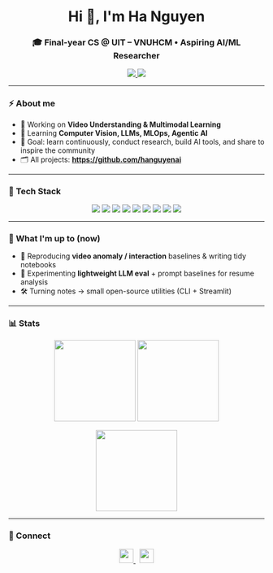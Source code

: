 <!-- Profile Header -->
<h1 align="center">Hi 👋, I'm Ha Nguyen</h1>
<h3 align="center">🎓 Final-year CS @ UIT – VNUHCM • Aspiring AI/ML Researcher</h3>

<p align="center">
  <a href="https://www.linkedin.com/in/hanguyen2212/">
    <img src="https://img.shields.io/badge/LinkedIn-hanguyen2212-0A66C2?logo=linkedin&logoColor=white" />
  </a>
  <img src="https://komarev.com/ghpvc/?username=hanguyenai&label=Views&color=0e75b6&style=flat" />
</p>

---

### ⚡ About me
- 🔭 Working on **Video Understanding & Multimodal Learning**
- 🌱 Learning **Computer Vision, LLMs, MLOps, Agentic AI**
- 🧭 Goal: learn continuously, conduct research, build AI tools, and share to inspire the community
- 🗂️ All projects: **https://github.com/hanguyenai**

---

### 🧰 Tech Stack
<p align="center">
  <img src="https://img.shields.io/badge/Python-3776AB?logo=python&logoColor=white"/>
  <img src="https://img.shields.io/badge/PyTorch-EE4C2C?logo=pytorch&logoColor=white"/>
  <img src="https://img.shields.io/badge/Computer%20Vision-OpenCV-5C3EE8?logo=opencv&logoColor=white"/>
  <img src="https://img.shields.io/badge/Scikit--learn-F7931E?logo=scikitlearn&logoColor=white"/>
  <img src="https://img.shields.io/badge/React-61DAFB?logo=react&logoColor=000"/>
  <img src="https://img.shields.io/badge/Node.js-339933?logo=node.js&logoColor=white"/>
  <img src="https://img.shields.io/badge/C%23-239120?logo=c-sharp&logoColor=white"/>
  <img src="https://img.shields.io/badge/Docker-2496ED?logo=docker&logoColor=white"/>
  <img src="https://img.shields.io/badge/PostgreSQL-4169E1?logo=postgresql&logoColor=white"/>
</p>

---

### 🚀 What I'm up to (now)
- 📖 Reproducing **video anomaly / interaction** baselines & writing tidy notebooks  
- 🧪 Experimenting **lightweight LLM eval** + prompt baselines for resume analysis  
- 🛠️ Turning notes → small open-source utilities (CLI + Streamlit)

---

### 📊 Stats

<p align="center">
  <img height="160" src="https://github-readme-stats.vercel.app/api?username=hanguyenai&show_icons=true&theme=transparent&hide_title=true&count_private=true&title_color=000&text_color=000&icon_color=2f80ed" />
  <img height="160" src="https://github-readme-stats.vercel.app/api/top-langs/?username=hanguyenai&layout=compact&theme=transparent&title_color=000&text_color=000" />
</p>

<p align="center">
  <img height="160" src="https://github-readme-streak-stats.herokuapp.com?user=hanguyenai&theme=transparent&date_format=j%20M%5B%20Y%5D&ring=2f80ed&fire=2f80ed&currStreakLabel=2f80ed" />
</p>


---

### 🤝 Connect
<p align="center">
  <a href="https://www.linkedin.com/in/hanguyen2212/">
    <img height="28" src="https://img.shields.io/badge/LinkedIn-Connect-0A66C2?logo=linkedin&logoColor=white" />
  </a>
  &nbsp;
  <a href="mailto:ngtngochaa@gmail.com">
    <img height="28" src="https://img.shields.io/badge/Email-Write%20to%20me-EA4335?logo=gmail&logoColor=white" />
  </a>
</p>
